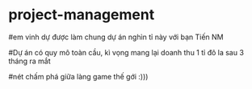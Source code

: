 # project-management



#em vinh dự được làm chung dự án nghìn tỉ này với bạn Tiến NM




#Dự án có quy mô toàn cầu, kì vọng mang lại doanh thu 1 tỉ đô la sau 3 tháng ra mắt





#nét chấm phá giữa làng game thế gới :)))

